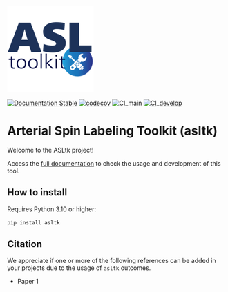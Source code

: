 <img src="https://raw.githubusercontent.com/LOAMRI/asltk/refs/heads/develop/docs/assets/asltk-logo.png" width=200>

[![Documentation Stable](https://readthedocs.org/projects/asltk/badge/?version=main)](https://asltk.readthedocs.io/en/main/?badge=main)
[![codecov](https://codecov.io/gh/LOAMRI/asltk/graph/badge.svg?token=1W8GQ7SLU9)](https://codecov.io/gh/LOAMRI/asltk)
![CI_main](https://github.com/LOAMRI/asltk/actions/workflows/ci_main.yaml/badge.svg)
[![CI_develop](https://github.com/LOAMRI/asltk/actions/workflows/ci_develop.yaml/badge.svg)](https://github.com/LOAMRI/asltk/actions/workflows/ci_develop.yaml)

# Arterial Spin Labeling Toolkit (asltk)

Welcome to the ASLtk project!

Access the [full documentation](https://asltk.readthedocs.io/en/main/) to check the usage and development of this tool.

## How to install

Requires Python 3.10 or higher:

```bash
pip install asltk
```

## Citation

We appreciate if one or more of the following references can be added in your projects due to the usage of `asltk` outcomes.

* Paper 1
